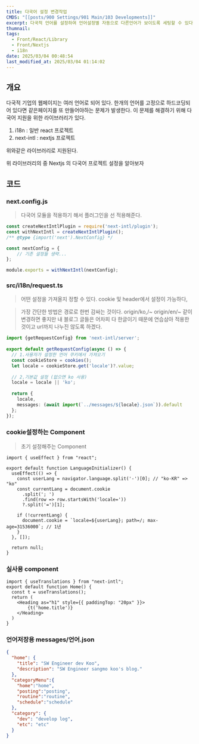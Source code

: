 ```yaml
---
title: 다국어 설정 변경작업
CMDS: "[[posts/900 Settings/901 Main/103 Developments]]"
excerpt: 다국적 언어를 설정하여 언어설정별 자동으로 다른언어가 보이도록 세팅할 수 있다
thumnail: 
tags:
  - Front/React/Library
  - Front/Nextjs
  - i18n
date: 2025/03/04 00:48:54
last_modified_at: 2025/03/04 01:14:02
---
```

## 개요
다국적 기업의 웹페이지는 여러 언어로 되어 있다. 한개의 언어를 고정으로 하드코딩되어 있다면 같은페이지를 또 만들어야하는 문제가 발생한다. 이 문제를 해결하기 위해 다국어 지원을 위한 라이브러리가 있다.

1. i18n : 일반 react 프로젝트
2. next-intl : nextjs 프로젝트

위와같은 라이브러리로 지원된다.

위 라이브러리의 중 Nextjs 의 다국어 프로젝트 설정을 알아보자


## 코드
### next.config.js
> 다국어 모듈을 적용하기 해서 플러그인을 선 적용해준다.
```js
const createNextIntlPlugin = require('next-intl/plugin');
const withNextIntl = createNextIntlPlugin();
/** @type {import('next').NextConfig} */

const nextConfig = {
    // 기존 설정들 생략...
};

module.exports = withNextIntl(nextConfig); 
```


### src/i18n/request.ts
> 어떤 설정을 가져올지 정할 수 있다.  cookie 및 header에서 설정이 가능하다, 

> 가장 간단한 방법은 경로로 한번 감싸는 것이다. origin/ko,/~ origin/en/~ 같이 변경하면 좋지만 내 블로그 글들은 어차피 다 한글이기 때문에 연습삼아 적용한 것이고 url까지 나누진 않도록 하겠다.
```ts
import {getRequestConfig} from 'next-intl/server';
 
export default getRequestConfig(async () => {
  // 1.사용자가 설정한 언어 쿠키에서 가져오기 
  const cookieStore = cookies(); 
  let locale = cookieStore.get('locale')?.value;
  
  // 2.기본값 설정 (없으면 ko 사용) 
  locale = locale || 'ko';
  
  return {
    locale,
    messages: (await import(`../messages/${locale}.json`)).default
  };
});
```

### cookie설정하는 Component
> 초기 설정해주는 Component
```tsx
import { useEffect } from "react";

export default function LanguageInitializer() {
  useEffect(() => {
    const userLang = navigator.language.split('-')[0]; // "ko-KR" => "ko"
    const currentLang = document.cookie
      .split('; ')
      .find(row => row.startsWith('locale='))
      ?.split('=')[1];

    if (!currentLang) {
      document.cookie = `locale=${userLang}; path=/; max-age=31536000`; // 1년
    }
  }, []);

  return null;
}
```

### 실사용 component
```tsx
import { useTranslations } from "next-intl";
export default function Home() {
  const t = useTranslations();
  return (
    <Heading as="h1" style={{ paddingTop: "20px" }}>
        {t('home.title')}
    </Heading>
  )
}
```

### 언어저장용 messages/언어.json
```json
{
  "home": {
    "title": "SW Engineer dev Koo",
    "description": "SW Engineer sangmo koo's blog."
  },
  "categoryMenu":{
    "home":"home",
    "posting":"posting",
    "routine":"routine",
    "schedule":"schedule"
  },
  "category": {
    "dev": "develop log",
    "etc": "etc"
  }
}
```